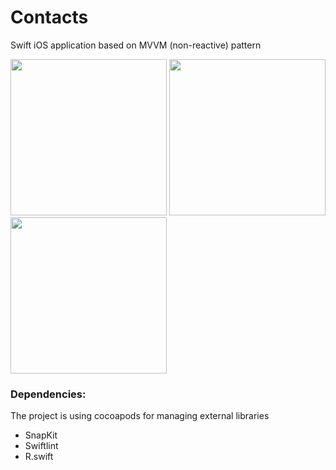 # Contacts
Swift iOS application based on MVVM (non-reactive) pattern

<p float="left">
<img src="https://user-images.githubusercontent.com/49912185/121146947-9d88aa00-c86a-11eb-9298-1115028620c9.png" width="250">
<img src="https://user-images.githubusercontent.com/49912185/121146953-9e214080-c86a-11eb-860a-781961412b7c.png" width="250"/>
<img src="https://user-images.githubusercontent.com/49912185/121146958-9f526d80-c86a-11eb-9fa1-9648dd095daa.png" width="250"/>
</p>

### Dependencies:
The project is using cocoapods for managing external libraries

* SnapKit
* Swiftlint
* R.swift

